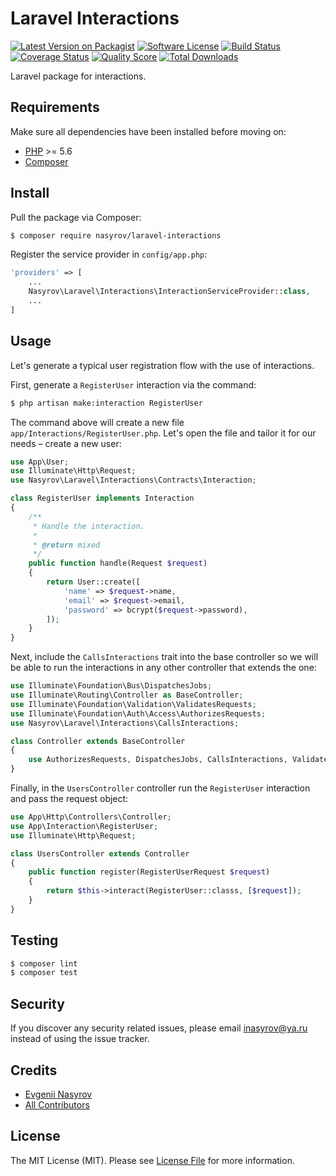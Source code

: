 # Laravel Interactions

[![Latest Version on Packagist][ico-version]][link-packagist]
[![Software License][ico-license]](LICENSE.md)
[![Build Status][ico-travis]][link-travis]
[![Coverage Status][ico-scrutinizer]][link-scrutinizer]
[![Quality Score][ico-code-quality]][link-code-quality]
[![Total Downloads][ico-downloads]][link-downloads]

Laravel package for interactions.

## Requirements

Make sure all dependencies have been installed before moving on:

* [PHP](http://php.net/manual/en/install.php) >= 5.6
* [Composer](https://getcomposer.org/download/)

## Install

Pull the package via Composer:

``` bash
$ composer require nasyrov/laravel-interactions
```

Register the service provider in `config/app.php`:

``` php
'providers' => [
    ...
    Nasyrov\Laravel\Interactions\InteractionServiceProvider::class,
    ...
]
```

## Usage

Let's generate a typical user registration flow with the use of interactions.

First, generate a `RegisterUser` interaction via the command:

``` bash
$ php artisan make:interaction RegisterUser
```

The command above will create a new file `app/Interactions/RegisterUser.php`.
Let's open the file and tailor it for our needs – create a new user:

``` php
use App\User;
use Illuminate\Http\Request;
use Nasyrov\Laravel\Interactions\Contracts\Interaction;

class RegisterUser implements Interaction
{
    /**
     * Handle the interaction.
     *
     * @return mixed
     */
    public function handle(Request $request)
    {
        return User::create([
            'name' => $request->name,
            'email' => $request->email,
            'password' => bcrypt($request->password),
        ]);
    }
}
```

Next, include the `CallsInteractions` trait into the base controller so we will be able to run the interactions in any other controller that extends the one:

``` php
use Illuminate\Foundation\Bus\DispatchesJobs;
use Illuminate\Routing\Controller as BaseController;
use Illuminate\Foundation\Validation\ValidatesRequests;
use Illuminate\Foundation\Auth\Access\AuthorizesRequests;
use Nasyrov\Laravel\Interactions\CallsInteractions;

class Controller extends BaseController
{
    use AuthorizesRequests, DispatchesJobs, CallsInteractions, ValidatesRequests;
}
```

Finally, in the `UsersController` controller run the `RegisterUser` interaction and pass the request object:

``` php
use App\Http\Controllers\Controller;
use App\Interaction\RegisterUser;
use Illuminate\Http\Request;

class UsersController extends Controller
{
    public function register(RegisterUserRequest $request)
    {
        return $this->interact(RegisterUser::classs, [$request]);
    }
}
```

## Testing

``` bash
$ composer lint
$ composer test
```

## Security

If you discover any security related issues, please email inasyrov@ya.ru instead of using the issue tracker.

## Credits

- [Evgenii Nasyrov][link-author]
- [All Contributors][link-contributors]

## License

The MIT License (MIT). Please see [License File](LICENSE.md) for more information.

[ico-version]: https://img.shields.io/packagist/v/nasyrov/laravel-interactions.svg?style=flat-square
[ico-license]: https://img.shields.io/badge/license-MIT-brightgreen.svg?style=flat-square
[ico-travis]: https://img.shields.io/travis/nasyrov/laravel-interactions/master.svg?style=flat-square
[ico-scrutinizer]: https://img.shields.io/scrutinizer/coverage/g/nasyrov/laravel-interactions.svg?style=flat-square
[ico-code-quality]: https://img.shields.io/scrutinizer/g/nasyrov/laravel-interactions.svg?style=flat-square
[ico-downloads]: https://img.shields.io/packagist/dt/nasyrov/laravel-interactions.svg?style=flat-square

[link-packagist]: https://packagist.org/packages/nasyrov/laravel-interactions
[link-travis]: https://travis-ci.org/nasyrov/laravel-interactions
[link-scrutinizer]: https://scrutinizer-ci.com/g/nasyrov/laravel-interactions/code-structure
[link-code-quality]: https://scrutinizer-ci.com/g/nasyrov/laravel-interactions
[link-downloads]: https://packagist.org/packages/nasyrov/laravel-interactions
[link-author]: https://github.com/nasyrov
[link-contributors]: ../../contributors

